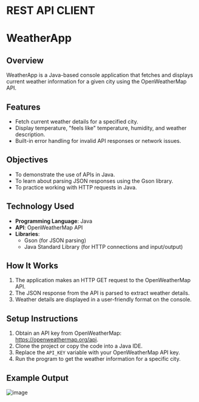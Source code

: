 # REST API CLIENT
# WeatherApp

## Overview
WeatherApp is a Java-based console application that fetches and displays current weather information for a given city using the OpenWeatherMap API.

## Features
- Fetch current weather details for a specified city.
- Display temperature, "feels like" temperature, humidity, and weather description.
- Built-in error handling for invalid API responses or network issues.

## Objectives
- To demonstrate the use of APIs in Java.
- To learn about parsing JSON responses using the Gson library.
- To practice working with HTTP requests in Java.

## Technology Used
- **Programming Language**: Java
- **API**: OpenWeatherMap API
- **Libraries**:
  - Gson (for JSON parsing)
  - Java Standard Library (for HTTP connections and input/output)

## How It Works
1. The application makes an HTTP GET request to the OpenWeatherMap API.
2. The JSON response from the API is parsed to extract weather details.
3. Weather details are displayed in a user-friendly format on the console.

## Setup Instructions
1. Obtain an API key from OpenWeatherMap: https://openweathermap.org/api.
2. Clone the project or copy the code into a Java IDE.
3. Replace the `API_KEY` variable with your OpenWeatherMap API key.
4. Run the program to get the weather information for a specific city.

## Example Output
![image](https://github.com/user-attachments/assets/1ef2017c-4815-4de8-ab37-dda473b554fb)
